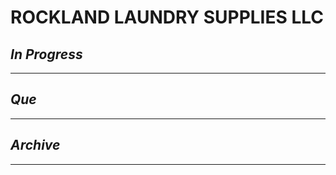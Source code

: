 # ROCKLAND LAUNDRY SUPPLIES LLC

## *In Progress*

--------------------

## *Que*

-----------------------------------
## *Archive*

-----------------------------------
